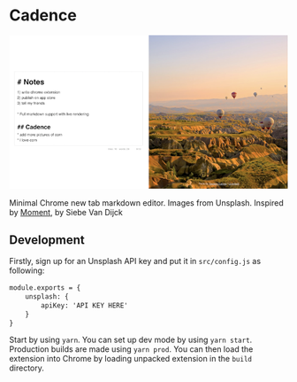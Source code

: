 # Cadence

![cadence](cadence.png)

Minimal Chrome new tab markdown editor. Images from Unsplash. Inspired by [Moment](https://github.com/siebevd/Moment), by Siebe Van Dijck

## Development

Firstly, sign up for an Unsplash API key and put it in `src/config.js` as following: 

```
module.exports = {
	unsplash: {
		apiKey: 'API KEY HERE'
	}
}
```

Start by using `yarn`. You can set up dev mode by using `yarn start`. Production builds are made using `yarn prod`. You can then load the extension into Chrome by loading unpacked extension in the `build` directory.